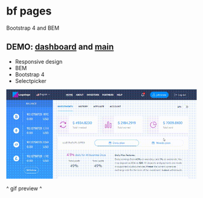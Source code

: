 # bf pages
Bootstrap 4 and BEM
<h2>
	<span>DEMO: </span>
	<a href="https://logolevel.github.io/bf-pages/dist/d-investments.html">dashboard</a>
	<span> and </span>
	<a href="https://logolevel.github.io/bf-pages/dist/index.html">main</a>
</h2>

<ul>
	<li>Responsive design</li>
	<li>BEM</li>
	<li>Bootstrap 4</li>
	<li>Selectpicker</li>
</ul>
<div><img src="screencast_bf.gif" alt=""></div>
<p>^ gif preview ^</p>
